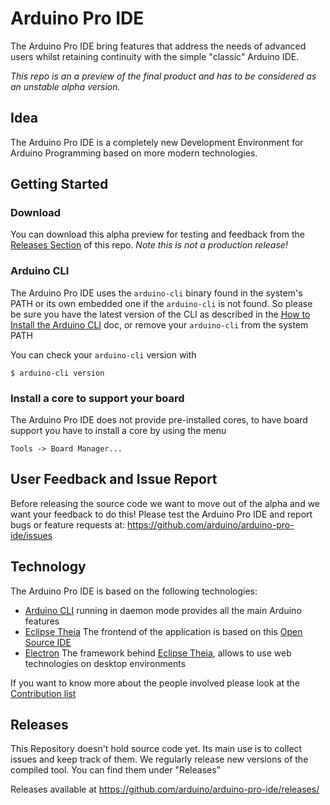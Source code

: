 # Arduino Pro IDE 
The Arduino Pro IDE bring features that address the needs of advanced users whilst retaining continuity with the simple "classic" Arduino IDE.

*This repo is an a preview of the final product and has to be considered as an unstable *alpha* version.*

## Idea
The Arduino Pro IDE is a completely new Development Environment for Arduino Programming based on more modern technologies. 

## Getting Started

### Download

You can download this alpha preview for testing and feedback from the [Releases Section](https://github.com/arduino/arduino-pro-ide/releases) of this repo. *Note this is not a production release!*

### Arduino CLI 

The Arduino Pro IDE uses the `arduino-cli` binary found in the system's PATH or its own embedded one if the `arduino-cli` is not found.
So please be sure you have the latest version of the CLI as described in the [How to Install the Arduino CLI](https://github.com/arduino/arduino-cli#how-to-install) doc,
or remove your `arduino-cli` from the system PATH

You can check your `arduino-cli` version with

```
$ arduino-cli version
```

### Install a core to support your board 
The Arduino Pro IDE does not provide pre-installed cores, to have board support you have to install a core by using the menu

    Tools -> Board Manager...

## User Feedback and Issue Report
Before releasing the source code we want to move out of the alpha and we want your feedback to do this! Please test the Arduino Pro IDE and report bugs or feature requests at: https://github.com/arduino/arduino-pro-ide/issues

## Technology
The Arduino Pro IDE is based on the following technologies:

* [Arduino CLI](https://github.com/arduino/arduino-cli)
 running in daemon mode provides all the main Arduino features
* [Eclipse Theia](https://github.com/eclipse-theia/theia)
The frontend of the application is based on this [Open Source IDE](https://theia-ide.org/) 
* [Electron](https://github.com/electron/electron)
The framework behind [Eclipse Theia](https://theia-ide.org/), allows to use web technologies on desktop environments

If you want to know more about the people involved please look at the [Contribution list](CONTRIBUTIONS.md)

## Releases
This Repository doesn't hold source code yet. Its main use is to collect issues and keep track of them.
We regularly release new versions of the compiled tool. You can find them under "Releases"

Releases available at https://github.com/arduino/arduino-pro-ide/releases/

